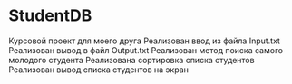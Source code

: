 # StudentDB
Курсовой проект для моего друга
Реализован ввод из файла Input.txt
Реализован вывод в файл Output.txt
Реализован метод поиска самого молодого студента
Реализована сортировка списка студентов
Реализован вывод списка студентов на экран
